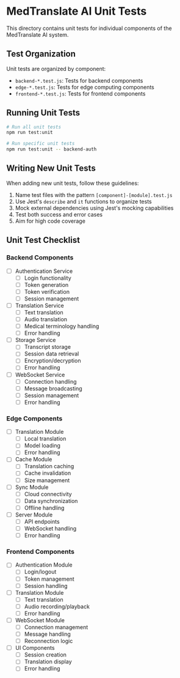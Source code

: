 # MedTranslate AI Unit Tests

This directory contains unit tests for individual components of the MedTranslate AI system.

## Test Organization

Unit tests are organized by component:

- `backend-*.test.js`: Tests for backend components
- `edge-*.test.js`: Tests for edge computing components
- `frontend-*.test.js`: Tests for frontend components

## Running Unit Tests

```bash
# Run all unit tests
npm run test:unit

# Run specific unit tests
npm run test:unit -- backend-auth
```

## Writing New Unit Tests

When adding new unit tests, follow these guidelines:

1. Name test files with the pattern `[component]-[module].test.js`
2. Use Jest's `describe` and `it` functions to organize tests
3. Mock external dependencies using Jest's mocking capabilities
4. Test both success and error cases
5. Aim for high code coverage

## Unit Test Checklist

### Backend Components

- [ ] Authentication Service
  - [ ] Login functionality
  - [ ] Token generation
  - [ ] Token verification
  - [ ] Session management

- [ ] Translation Service
  - [ ] Text translation
  - [ ] Audio translation
  - [ ] Medical terminology handling
  - [ ] Error handling

- [ ] Storage Service
  - [ ] Transcript storage
  - [ ] Session data retrieval
  - [ ] Encryption/decryption
  - [ ] Error handling

- [ ] WebSocket Service
  - [ ] Connection handling
  - [ ] Message broadcasting
  - [ ] Session management
  - [ ] Error handling

### Edge Components

- [ ] Translation Module
  - [ ] Local translation
  - [ ] Model loading
  - [ ] Error handling

- [ ] Cache Module
  - [ ] Translation caching
  - [ ] Cache invalidation
  - [ ] Size management

- [ ] Sync Module
  - [ ] Cloud connectivity
  - [ ] Data synchronization
  - [ ] Offline handling

- [ ] Server Module
  - [ ] API endpoints
  - [ ] WebSocket handling
  - [ ] Error handling

### Frontend Components

- [ ] Authentication Module
  - [ ] Login/logout
  - [ ] Token management
  - [ ] Session handling

- [ ] Translation Module
  - [ ] Text translation
  - [ ] Audio recording/playback
  - [ ] Error handling

- [ ] WebSocket Module
  - [ ] Connection management
  - [ ] Message handling
  - [ ] Reconnection logic

- [ ] UI Components
  - [ ] Session creation
  - [ ] Translation display
  - [ ] Error handling
